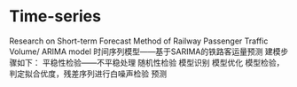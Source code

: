 # Time-series
 Research on Short-term Forecast Method of Railway Passenger Traffic Volume/ ARIMA model
时间序列模型——基于SARIMA的铁路客运量预测
建模步骤如下：
平稳性检验——不平稳处理
随机性检验
模型识别
模型优化
模型检验，判定拟合优度，残差序列进行白噪声检验
预测
